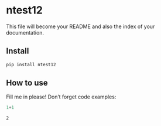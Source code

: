ntest12
================

<!-- WARNING: THIS FILE WAS AUTOGENERATED! DO NOT EDIT! -->

This file will become your README and also the index of your
documentation.

## Install

``` sh
pip install ntest12
```

## How to use

Fill me in please! Don’t forget code examples:

``` python
1+1
```

    2
